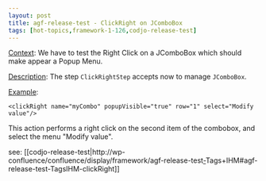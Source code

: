 ```yaml
---
layout: post
title: agf-release-test - ClickRight on JComboBox
tags: [hot-topics,framework-1-126,codjo-release-test]
---
```

<u>Context</u>:
We have to test the Right Click on a JComboBox which should make appear a Popup Menu.

<u>Description</u>:
The step ```ClickRightStep``` accepts now to manage ```JComboBox```. 

<u>Example</u>: 
```
<clickRight name="myCombo" popupVisible="true" row="1" select="Modify value"/>
```
This action performs a right click on the second item of the combobox, and select the menu "Modify value".

see: [[codjo-release-test|http://wp-confluence/confluence/display/framework/agf-release-test<u>-</u>Tags+IHM#agf-release-test-TagsIHM-clickRight]]
